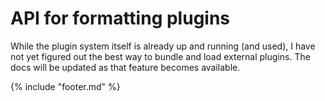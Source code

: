 # API for formatting plugins

While the plugin system itself is already up and running (and used), I have not yet figured out the best way to bundle and load external plugins. The docs will be updated as that feature becomes available.

{% include "footer.md" %}
